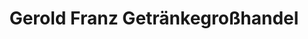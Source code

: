 ---
title: "Gerold Franz Getränkegroßhandel"
url: /allendorf/gerold-franz-getraenkegrosshandel/
shop: Getränke
---